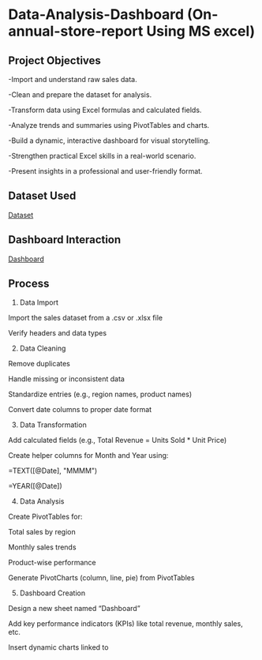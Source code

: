 # Data-Analysis-Dashboard (On-annual-store-report Using MS excel)
## Project Objectives
-Import and understand raw sales data.

-Clean and prepare the dataset for analysis.

-Transform data using Excel formulas and calculated fields.

-Analyze trends and summaries using PivotTables and charts.

-Build a dynamic, interactive dashboard for visual storytelling.

-Strengthen practical Excel skills in a real-world scenario.

-Present insights in a professional and user-friendly format.
## Dataset Used 
 <a href="https://github.com/darshant15/Data-Analysis-Dashboard-On-annual-store-report-/blob/main/Store%20Data%20Analysis%20(1).xlsx">Dataset</a>
## Dashboard Interaction 
<a href="https://github.com/darshant15/Data-Analysis-Dashboard-On-annual-store-report-/blob/main/dashbroad.png">Dashboard</a>
## Process
 1. Data Import

Import the sales dataset from a .csv or .xlsx file

Verify headers and data types

2. Data Cleaning

Remove duplicates

Handle missing or inconsistent data

Standardize entries (e.g., region names, product names)

Convert date columns to proper date format

3. Data Transformation

Add calculated fields (e.g., Total Revenue = Units Sold * Unit Price)

Create helper columns for Month and Year using:

=TEXT([@Date], "MMMM")

=YEAR([@Date])

4. Data Analysis

Create PivotTables for:

Total sales by region

Monthly sales trends

Product-wise performance

Generate PivotCharts (column, line, pie) from PivotTables

5. Dashboard Creation

Design a new sheet named “Dashboard”

Add key performance indicators (KPIs) like total revenue, monthly sales, etc.

Insert dynamic charts linked to
